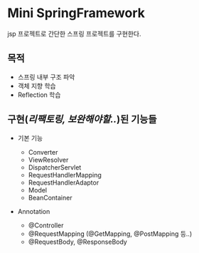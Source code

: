 # Mini SpringFramework
jsp 프로젝트로 간단한 스프링 프로젝트를 구현한다.

## 목적
* 스프링 내부 구조 파악
* 객체 지향 학습
* Reflection 학습

## 구현(*리팩토링, 보완해야할..*)된 기능들
* 기본 기능
    * Converter
    * ViewResolver
    * DispatcherServlet
    * RequestHandlerMapping
    * RequestHandlerAdaptor
    * Model
    * BeanContainer

* Annotation
    * @Controller
    * @RequestMapping (@GetMapping, @PostMapping 등..)
    * @RequestBody, @ResponseBody